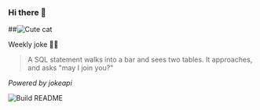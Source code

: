 ### Hi there 👋

##![Cute cat](https://cataas.com/cat?width=250&height=250)

Weekly joke 💁‍♂️


<!-- START_JOKE_SECTION -->
> A SQL statement walks into a bar and sees two tables.
It approaches, and asks "may I join you?"
<!-- END_JOKE_SECTION -->


*Powered by jokeapi*


![Build README](https://github.com/ThomasTSWD/ThomasTSWD/workflows/Build%20README/badge.svg)


